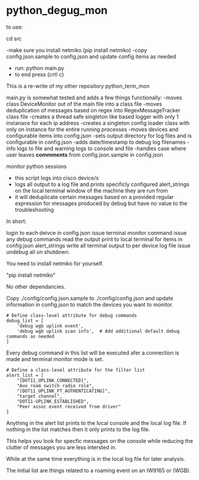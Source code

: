# python_degug_mon

to use:

cd src

-make sure you install netmiko (pip install netmiko)
-copy config.json.sample to config.json and update config items as needed
- run: python main.py
- to end press {crtl c}

This is a re-write of my other repository python_term_mon

main.py is somewhat tested and adds a few things functionally:
-moves class DeviceMonitor out of the main file into a class file
-moves deduplication of messages based on regex into RegexMessageTracker class file
-creates a thread safe singleton like based logger with only 1 instanace for each ip address
-creates a singleton config loader class with only on instance for the entire running processes
-moves devices and configurable items into config.json
-sets output directory for log files and is configurable in config.json
-adds date/timestamp to debug log filenames
-info logs to file and warning logs to console and file
-handles case where user leaves __commments__ from config.json.sample in config.json

monitor python sessions 

- this script logs into cisco device/s 
- logs all output to a log file and prints specificly configured alert_strings on the local terminal window of the machine they are run from
- it will deduplicate certain messages based on a provided regular expression for messages produced by debug but have no value to the troubleshooting

In short:

login to each deivce in config.json
issue terminal monitor command
issue any debug commands
read the output 
print to local terminal for items in config.json alert_strings
write all terminal output to per device log file
issue undebug all on shutdown.

You need to install netmiko for yourself.

"pip install netmiko"

No other dependancies.

Copy ./config/config.json.sample to ./config/config.json and update information in config.json to match the devices you want to monitor.


    # Define class-level attribute for debug commands
    debug_list = [
        'debug wgb uplink event',
        'debug wgb uplink scan info',  # Add additional default debug commands as needed
    ]

Every debug command in this list will be executed afer a connection is made and terminal monitor mode is set.


    # Define a class-level attribute for the filter list
    alert_list = [
        "[DOT11_UPLINK_CONNECTED]",
        "Aux roam switch radio role",
        "[DOT11_UPLINK_FT_AUTHENTICATING]",
        "target channel",
        "DOT11-UPLINK_ESTABLISHED",
        "Peer assoc event received from driver"
    ]

Anything in the alert list prints to the local console and the local log file.  If nothing in the list matches then it only prints to the log file.

This helps you look for specfic messages on the console while reducing the clutter of messages you are less intersted in.

While at the same time everything is in the local log file for later analysis.

The initial list are things related to a roaming event on an IW9165 or (WGB).

